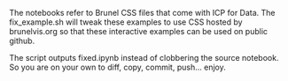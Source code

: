 The notebooks refer to Brunel CSS files that come with ICP for Data.
The fix_example.sh will tweak these examples to use CSS hosted by
brunelvis.org so that these interactive examples can be used on
public github.

The script outputs fixed.ipynb instead of clobbering the source
notebook. So you are on your own to diff, copy, commit, push...
enjoy.
